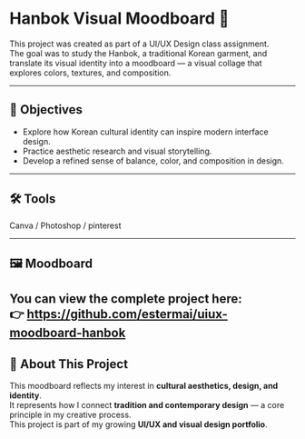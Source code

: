 # Hanbok Visual Moodboard 🎨

This project was created as part of a UI/UX Design class assignment.  
The goal was to study the Hanbok, a traditional Korean garment, and translate its visual identity into a moodboard — a visual collage that explores colors, textures, and composition.

---

## 🎯 Objectives
- Explore how Korean cultural identity can inspire modern interface design.  
- Practice aesthetic research and visual storytelling.  
- Develop a refined sense of balance, color, and composition in design.

---

## 🛠 Tools
Canva / Photoshop / pinterest

---

## 🖼 Moodboard
You can view the complete project here:  
👉 https://github.com/estermai/uiux-moodboard-hanbok
---

## 💬 About This Project
This moodboard reflects my interest in **cultural aesthetics, design, and identity**.  
It represents how I connect **tradition and contemporary design** — a core principle in my creative process.  
This project is part of my growing **UI/UX and visual design portfolio**.
